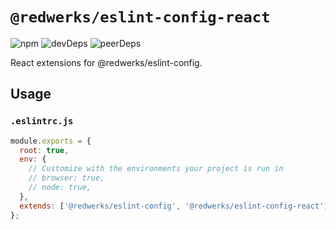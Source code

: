 # `@redwerks/eslint-config-react`

![npm](https://img.shields.io/npm/v/redwerks/eslint-config-react) ![devDeps](https://img.shields.io/david/dev/redwerks/eslint-config-react?path=packages%2Feslint-config-react) ![peerDeps](https://img.shields.io/david/peer/redwerks/eslint-config?path=packages%2Feslint-config-react)

React extensions for @redwerks/eslint-config.

## Usage

### `.eslintrc.js`

```js
module.exports = {
  root: true,
  env: {
    // Customize with the environments your project is run in
    // browser: true,
    // node: true,
  },
  extends: ['@redwerks/eslint-config', '@redwerks/eslint-config-react']
};
```
